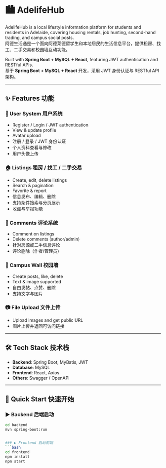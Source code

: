 # 🏙️ AdelifeHub

AdelifeHub is a local lifestyle information platform for students and residents in Adelaide, covering housing rentals, job hunting, second-hand trading, and campus social posts.  
阿德生活通是一个面向阿德莱德留学生和本地居民的生活信息平台，提供租房、找工、二手交易和校园墙互动功能。  

Built with **Spring Boot + MySQL + React**, featuring JWT authentication and RESTful APIs.  
基于 **Spring Boot + MySQL + React** 开发，采用 JWT 身份认证与 RESTful API 架构。  

---

## ✨ Features 功能

### 👤 User System 用户系统
- Register / Login / JWT authentication  
- View & update profile  
- Avatar upload  
- 注册 / 登录 / JWT 身份认证  
- 个人资料查看与修改  
- 用户头像上传  

### 🏠 Listings 租房 / 找工 / 二手交易
- Create, edit, delete listings  
- Search & pagination  
- Favorite & report  
- 信息发布、编辑、删除  
- 支持条件搜索与分页展示  
- 收藏与举报功能  

### 💬 Comments 评论系统
- Comment on listings  
- Delete comments (author/admin)  
- 针对房源或二手信息评论  
- 评论删除（作者/管理员）  

### 📌 Campus Wall 校园墙
- Create posts, like, delete  
- Text & image supported  
- 自由发帖、点赞、删除  
- 支持文字与图片  

### 📷 File Upload 文件上传
- Upload images and get public URL  
- 图片上传并返回可访问链接  

---

## 🛠️ Tech Stack 技术栈
- **Backend**: Spring Boot, MyBatis, JWT  
- **Database**: MySQL  
- **Frontend**: React, Axios  
- **Others**: Swagger / OpenAPI  

---

## 🚀 Quick Start 快速开始

### ▶ Backend 后端启动
```bash
cd backend
mvn spring-boot:run


### ▶ Frontend 启动前端
```bash
cd frontend
npm install
npm start
